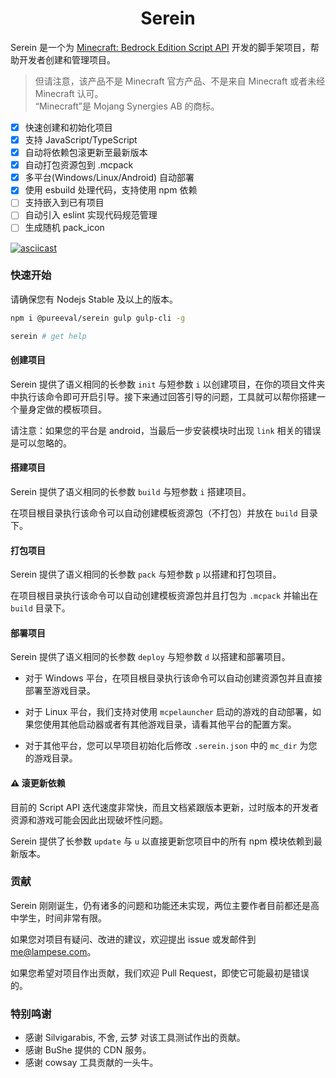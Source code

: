 # <center>Serein</center>

Serein 是一个为 [Minecraft: Bedrock Edition Script API](https://learn.microsoft.com/en-us/minecraft/creator/scriptapi/) 开发的脚手架项目，帮助开发者创建和管理项目。

> 但请注意，该产品不是 Minecraft 官方产品、不是来自 Minecraft 或者未经 Minecraft 认可。  
> “Minecraft”是 Mojang Synergies AB 的商标。

- [x] 快速创建和初始化项目
- [x] 支持 JavaScript/TypeScript
- [x] 自动将依赖包滚更新至最新版本
- [x] 自动打包资源包到 .mcpack
- [x] 多平台(Windows/Linux/Android) 自动部署
- [x] 使用 esbuild 处理代码，支持使用 npm 依赖
- [ ] 支持嵌入到已有项目
- [ ] 自动引入 eslint 实现代码规范管理
- [ ] 生成随机 pack_icon

[![asciicast](https://asciinema.org/a/PmpUdP5ZfM8s7swWSRVE8edqv.svg)](https://asciinema.org/a/PmpUdP5ZfM8s7swWSRVE8edqv)

### 快速开始

请确保您有 Nodejs Stable 及以上的版本。

```bash
npm i @pureeval/serein gulp gulp-cli -g

serein # get help
```

#### 创建项目

Serein 提供了语义相同的长参数 `init` 与短参数 `i` 以创建项目，在你的项目文件夹中执行该命令即可开启引导。接下来通过回答引导的问题，工具就可以帮你搭建一个量身定做的模板项目。

请注意：如果您的平台是 android，当最后一步安装模块时出现 `link` 相关的错误是可以忽略的。

#### 搭建项目

Serein 提供了语义相同的长参数 `build` 与短参数 `i` 搭建项目。

在项目根目录执行该命令可以自动创建模板资源包（不打包）并放在 `build` 目录下。

#### 打包项目

Serein 提供了语义相同的长参数 `pack` 与短参数 `p` 以搭建和打包项目。

在项目根目录执行该命令可以自动创建模板资源包并且打包为 `.mcpack` 并输出在 `build` 目录下。

#### 部署项目

Serein 提供了语义相同的长参数 `deploy` 与短参数 `d` 以搭建和部署项目。

- 对于 Windows 平台，在项目根目录执行该命令可以自动创建资源包并且直接部署至游戏目录。

- 对于 Linux 平台，我们支持对使用 `mcpelauncher` 启动的游戏的自动部署，如果您使用其他启动器或者有其他游戏目录，请看其他平台的配置方案。

- 对于其他平台，您可以早项目初始化后修改 `.serein.json` 中的 `mc_dir` 为您的游戏目录。

#### ⚠️ 滚更新依赖

目前的 Script API 迭代速度非常快，而且文档紧跟版本更新，过时版本的开发者资源和游戏可能会因此出现破坏性问题。

Serein 提供了长参数 `update` 与 `u` 以直接更新您项目中的所有 npm 模块依赖到最新版本。

### 贡献

Serein 刚刚诞生，仍有诸多的问题和功能还未实现，两位主要作者目前都还是高中学生，时间非常有限。

如果您对项目有疑问、改进的建议，欢迎提出 issue 或发邮件到 me@lampese.com。

如果您希望对项目作出贡献，我们欢迎 Pull Request，即使它可能最初是错误的。

### 特别鸣谢

- 感谢 Silvigarabis, 不舍, 云梦 对该工具测试作出的贡献。
- 感谢 BuShe 提供的 CDN 服务。
- 感谢 cowsay 工具贡献的一头牛。
